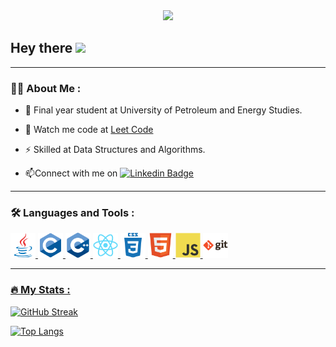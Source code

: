 <div id="header" align="center">
  <img src="https://media.giphy.com/media/gjrYDwbjnK8x36xZIO/giphy.gif" width="200"/>
</div>

<h2>
  Hey there
  <img src="https://media.giphy.com/media/hvRJCLFzcasrR4ia7z/giphy.gif" width="25px"/>
</h2>

---

### :man_technologist: About Me :

- :telescope: Final year student at University of Petroleum and Energy Studies.

- :seedling: Watch me code at <a href = "https://leetcode.com/yuuto_is_lmao_ded/">Leet Code</a>

- :zap: Skilled at Data Structures and Algorithms.

- :mailbox:Connect with me on  [![Linkedin Badge](https://img.shields.io/badge/-Anubhav-blue?style=flat&logo=Linkedin&logoColor=white)](https://www.linkedin.com/in/anubhav-singh-chandel/)

---

### :hammer_and_wrench: Languages and Tools :
<div>
  <a href = "https://www.java.com/en/"><img src="https://github.com/devicons/devicon/raw/master/icons/java/java-original.svg" title="Java" alt="Java" width="40" height="40"/>
  <a href = "https://www.cprogramming.com"><img src="https://github.com/devicons/devicon/raw/master/icons/c/c-original.svg" title="C" alt="C" width="40" height="40"/>
  <a href = "https://www.cprogramming.com"><img src="https://github.com/devicons/devicon/raw/master/icons/cplusplus/cplusplus-original.svg" title="C++" alt="C++" width="40" height="40"/>
    <a href = "https://reactjs.org"><img src="https://github.com/devicons/devicon/raw/master/icons/react/react-original.svg" title="React" alt="React" width="40" height="40"/>
  <a href = "https://www.w3.org/TR/CSS/#css"><img src="https://github.com/devicons/devicon/raw/master/icons/css3/css3-plain-wordmark.svg"  title="CSS3" alt="CSS" width="40" height="40"/>
  <a href = "https://www.w3.org/html/"><img src="https://github.com/devicons/devicon/raw/master/icons/html5/html5-original.svg" title="HTML5" alt="HTML" width="40" height="40"/>
  <a href = "https://developer.mozilla.org/en-US/docs/Web/JavaScript"><img src="https://github.com/devicons/devicon/raw/master/icons/javascript/javascript-original.svg" title="JavaScript" alt="JavaScript" width="40" height="40"/>
  <a href = "https://git-scm.com"><img src="https://github.com/devicons/devicon/raw/master/icons/git/git-original-wordmark.svg" title="Git" **alt="Git" width="40" height="40"/>
</div>

---

### :fire: My Stats :
[![GitHub Streak](http://github-readme-streak-stats.herokuapp.com?user=AnubhavSinghChandel&theme=synthwave&hide_border=true)](https://git.io/streak-stats)

[![Top Langs](https://github-readme-stats.vercel.app/api/top-langs/?username=AnubhavSinghChandel&layout=compact&theme=vision-friendly-dark)](https://github.com/AnubhavSinghChandel/github-readme-stats)
